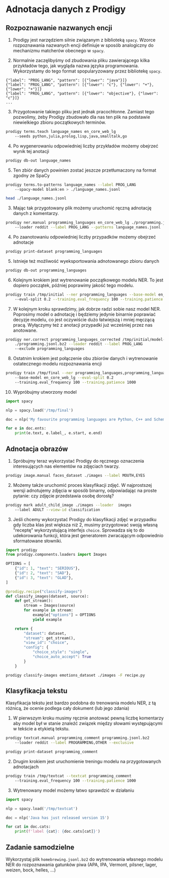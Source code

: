 # Adnotacja danych z Prodigy

## Rozpoznawanie nazwanych encji

1. Prodigy jest narzędziem silnie związanym z biblioteką `spacy`. Wzorce rozpoznawania nazwanych encji definiuje w sposób analogiczny do mechanizmu matcherów obecnego w `spacy`.

2. Normalnie zaczęlibyśmy od zbudowania pliku zawierającego kilka przykładów tego, jak wygląda nazwa języka programowania. Wykorzystamy do tego format spopularyzowany przez bibliotekę `spacy`.

```
{"label": "PROG_LANG", "pattern": [{"lower": "java"}]}
{"label": "PROG_LANG", "pattern": [{"lower": "c"}, {"lower": "+"}, {"lower": "+"}]}
{"label": "PROG_LANG", "pattern": [{"lower": "objective"}, {"lower": "c"}]}
...
```

3. Przygotowanie takiego pliku jest jednak pracochłonne. Zamiast tego pozwolimy, żeby Prodigy zbudowało dla nas ten plik na podstawie niewielkiego zbioru początkowych terminów.

```bash
prodigy terms.teach language_names en_core_web_lg 
    --seeds python,julia,prolog,lisp,java,smalltalk,go
```

4. Po wygenerowaniu odpowiedniej liczby przykładów możemy obejrzeć wynik tej anotacji

```bash
prodigy db-out language_names
```

5. Ten zbiór danych powinien zostać jeszcze przetłumaczony na format zgodny ze SpaCy

```bash
prodigy terms.to-patterns language_names --label PROG_LANG 
    --spacy-model blank:en > ./language_names.jsonl

head ./language_names.jsonl
```

3. Mając tak przygotowany plik możemy uruchomić ręczną adnotację danych z komentarzy.

```bash
prodigy ner.manual programming_languages en_core_web_lg ./programming.jsonl.bz2 
    --loader reddit --label PROG_LANG --patterns language_names.jsonl
```

4. Po zaanotowaniu odpowiedniej liczby przypadków możemy obejrzeć adnotacje

```bash
prodigy print-dataset programming_languages
```

5. Istnieje też możliwość wyeksportowania adnotowanego zbioru danych 

```bash
prodigy db-out programming_languages
```

6. Kolejnym krokiem jest wytrenowanie początkowego modelu NER. To jest dopiero początek, później poprawimy jakość tego modelu.

```bash
prodigy train /tmp/initial --ner programming_languages --base-model en_core_web_lg 
    --eval-split 0.2 --training.eval_frequency 100 --training.patience 1000
```

7. W kolejnym kroku sprawdzimy, jak dobrze radzi sobie nasz model NER. Poprosimy model o adnotację i będziemy jedynie binarnie poprawiać decyzje modelu, co jest oczywiście dużo łatwiejszą i mniej męczącą pracą. Wyłączymy też z anotacji przypadki już wcześniej przez nas anotowane.

```bash
prodigy ner.correct programming_languages_corrected /tmp/initial/model-best 
    ./programming.jsonl.bz2 --loader reddit --label PROG_LANG 
    --exclude programming_languages
```

8. Ostatnim krokiem jest połączenie obu zbiorów danych i wytrenowanie ostatecznego modelu rozpoznawania encji

```bash
prodigy train /tmp/final --ner programming_languages,programming_languages_corrected 
    --base-model en_core_web_lg --eval-split 0.2 
    --training.eval_frequency 100 --training.patience 1000
```

10. Wypróbujmy utworzony model 

```python
import spacy

nlp = spacy.load('/tmp/final')

doc = nlp('My favourite programming languages are Python, C++ and Scheme')

for e in doc.ents:
    print(e.text, e.label_, e.start, e.end)
```

## Adnotacja obrazów

1. Spróbujmy teraz wykorzystać Prodigy do ręcznego oznaczenia interesujących nas elementów na zdjęciach twarzy.

```bash
prodigy image.manual faces_dataset ./images --label MOUTH,EYES
```

2. Możemy także uruchomić proces klasyfikacji zdjęć. W najprostszej wersji adnotujemy zdjęcia w sposób binarny, odpowiadając na proste pytanie: czy zdjęcie przedstawia osobę dorosłą?

```bash
prodigy mark adult_child_image ./images --loader  images 
    --label ADULT --view-id classification
```

3. Jeśli chcemy wykorzystać Prodigy do klasyfikacji zdjęć w przypadku gdy liczba klas jest większa niż 2, musimy przygotować swoją własną "receptę" wykorzystującą interfejs `choice`. Sprowadza się to do udekorowania funkcji, która jest generatorem zwracającym odpowiednio sformatowane słowniki.

```python
import prodigy
from prodigy.components.loaders import Images

OPTIONS = [
    {"id": 1, "text": "SERIOUS"},
    {"id": 2, "text": "SAD"},
    {"id": 3, "text": "GLAD"},
]

@prodigy.recipe("classify-images")
def classify_images(dataset, source):
    def get_stream():
        stream = Images(source)
        for example in stream:
            example["options"] = OPTIONS
            yield example

    return {
        "dataset": dataset,
        "stream": get_stream(),
        "view_id": "choice",
        "config": {
            "choice_style": "single",
            "choice_auto_accept": True
        }
    }
```

```bash
prodigy classify-images emotions_dataset ./images -F recipe.py
```

## Klasyfikacja tekstu

Klasyfikacja tekstu jest bardzo podobna do trenowania modelu NER, z tą różnicą, że ocenie podlega cały dokument (lub jego zdania)

1. W pierwszym kroku musimy ręcznie anotować pewną liczbę komentarzy aby model był w stanie znaleźć związek między słowami występującymi w tekście a etykietą tekstu.

```bash
prodigy textcat.manual programming_comment programming.jsonl.bz2 
    --loader reddit --label PROGRAMMING,OTHER --exclusive
```

```bash
prodigy print-dataset programming_comment
```

2. Drugim krokiem jest uruchomienie treningu modelu na przygotowanych adnotacjach

```bash
prodigy train /tmp/textcat --textcat programming_comment 
    --training.eval_frequency 100 --training.patience 1000
```

3. Wytrenowany model możemy łatwo sprawdzić w działaniu

```python
import spacy

nlp = spacy.load('/tmp/textcat')

doc = nlp('Java has just released version 15')

for cat in doc.cats:
    print(f'label {cat}: {doc.cats[cat]}')
```

## Zadanie samodzielne

Wykorzystaj plik `homebrewing.jsonl.bz2` do wytrenowania własnego modelu NER do rozpoznawania gatunków piwa (APA, IPA, Vermont, pilsner, lager, weizen, bock, helles, ...)

